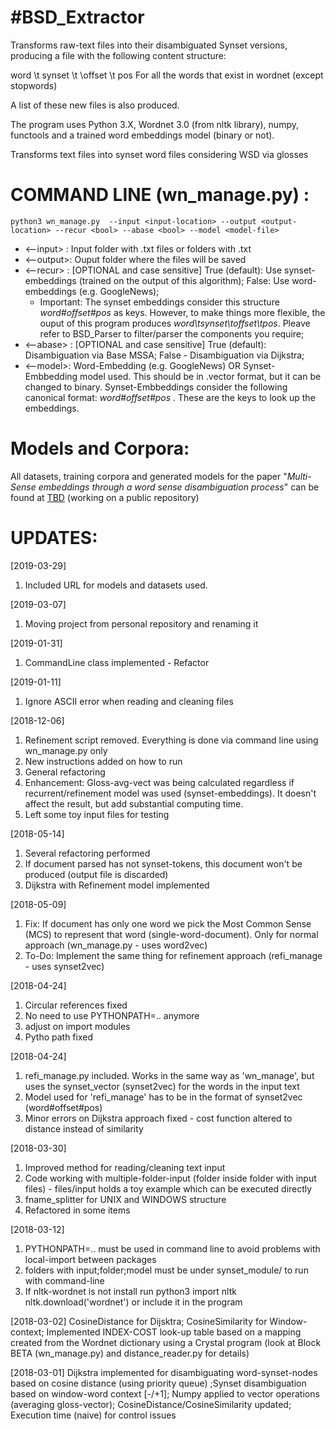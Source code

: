 #BSD_Extractor
=======================================

Transforms raw-text files into their disambiguated Synset versions, producing a file with the following content structure:

word \t synset \t \offset \t pos For all the words that exist in wordnet (except stopwords)

A list of these new files is also produced.

The program uses Python 3.X, Wordnet 3.0 (from nltk library), numpy, functools and a trained word embeddings model (binary or not).

Transforms text files into synset word files considering WSD via glosses

COMMAND LINE (wn_manage.py) :
==============
	python3 wn_manage.py  --input <input-location> --output <output-location> --recur <bool> --abase <bool> --model <model-file>

- <--input> : Input folder with .txt files or folders with .txt
- <--output>: Ouput folder where the files will be saved
- <--recur> : [OPTIONAL  and case sensitive] True (default): Use synset-embeddings (trained on the output of this algorithm); False: Use word-embeddings (e.g. GoogleNews);
  - Important: The synset embeddings consider this structure *word#offset#pos* as keys. However, to make things more flexible, the ouput of this program produces *word\tsynset\toffset\tpos*. Pleave refer to BSD_Parser to filter/parser the components you require;
- <--abase> : [OPTIONAL and case sensitive] True (default): Disambiguation via Base MSSA; False - Disambiguation via Dijkstra;
- <--model>: Word-Embedding (e.g. GoogleNews) OR Synset-Embbedding model used. This should be in .vector format, but it can be changed to binary. Synset-Embbeddings consider the following canonical format: *word#offset#pos* . These are the keys to look up the embeddings.

Models and Corpora:
==============
All datasets, training corpora and generated models for the paper "_Multi-Sense embeddings through a word sense disambiguation process_" 
can be found at [TBD](https://www.google.com) (working on a public repository)

UPDATES:
==========
[2019-03-29]
1. Included URL for models and datasets used.

[2019-03-07]
1. Moving project from personal repository and renaming it

[2019-01-31]
1. CommandLine class implemented - Refactor

[2019-01-11]
1. Ignore ASCII error when reading and cleaning files

[2018-12-06]
1. Refinement script removed. Everything is done via command line using wn_manage.py only
2. New instructions added on how to run
3. General refactoring
4. Enhancement: Gloss-avg-vect was being calculated regardless if recurrent/refinement model was used (synset-embeddings). It doesn't affect the result, but add substantial computing time.
5. Left some toy input files for testing

[2018-05-14]
1. Several refactoring performed
2. If document parsed has not synset-tokens, this document won't be produced (output file is discarded)
3. Dijkstra with Refinement model implemented

[2018-05-09]
1. Fix: If document has only one word we pick the Most Common Sense  (MCS) to represent that word (single-word-document). Only for normal approach (wn_manage.py - uses word2vec)
2. To-Do: Implement the same thing for refinement approach (refi_manage - uses synset2vec)

[2018-04-24]
1. Circular references fixed
2. No need to use PYTHONPATH=.. anymore
3. adjust on import modules
4. Pytho path fixed

[2018-04-24]
1. refi_manage.py included. Works in the same way as 'wn_manage', but uses the synset_vector (synset2vec) for the words in the input text
2. Model used for 'refi_manage' has to be in the format of synset2vec (word#offset#pos)
3. Minor errors on Dijkstra approach fixed - cost function altered to distance instead of similarity

[2018-03-30]
1. Improved method for reading/cleaning text input
2. Code working with multiple-folder-input (folder inside folder with input files) - files/input holds a toy example which can be executed directly
3. fname_splitter for UNIX and WINDOWS structure
4. Refactored in some items

[2018-03-12]
1. PYTHONPATH=.. must be used in command line to avoid problems with local-import between packages
2. folders with input;folder;model must be under synset_module/ to run with command-line
3. If nltk-wordnet is not install run python3 import nltk nltk.download('wordnet') or include it in the program 
			
[2018-03-02] 
CosineDistance for Dijsktra; CosineSimilarity for Window-context; Implemented INDEX-COST look-up table based on a mapping created from the Wordnet dictionary using a Crystal program (look at Block BETA (wn_manage.py) and distance_reader.py for details)

[2018-03-01] Dijkstra implemented for disambiguating word-synset-nodes based on cosine distance (using priority queue) ;Synset disambiguation based on window-word context [-/+1]; Numpy applied to vector operations (averaging gloss-vector); CosineDistance/CosineSimilarity updated; Execution time (naive) for control issues
			